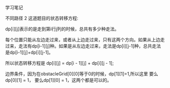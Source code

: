 学习笔记

不同路径 2 这道题目的状态转移方程:

dp[i][j]表示的是走到第i行j列的时候，总共有多少种走法。

每个位置只能从左边走过来，或者从上边走过来，只有这两个方向。如果从上边走过来，走法有dp[i-1][j]种。如果是从左边走过来，走法是dp[i][j-1]种，总共走法是dp[i-1][j]+dp[i][j-1]。

所以状态转移方程是 dp[i][j] = dp[i - 1][j] + dp[i][j - 1];

边界条件，因为在obstacleGrid[0][0]等于0的时候，dp[1][1]=1,所以这里
要么dp[0][1] = 1，
要么dp[1][0] = 1，这两个都是可以的。
